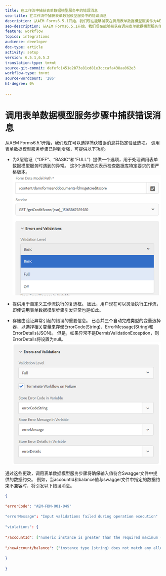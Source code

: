 ```yaml
---
title: 在工作流中捕获表单数据模型服务中的错误消息
seo-title: 在工作流中捕获表单数据模型服务中的错误消息
description: 从AEM Forms6.5.1开始，我们现在能够捕获在调用表单数据模型服务作为AEM工作流中的步骤时生成的错误消息。 工作流.
seo-description: 从AEM Forms6.5.1开始，我们现在能够捕获在调用表单数据模型服务作为AEM工作流中的步骤时生成的错误消息。 工作流.
feature: workflow
topics: integrations
audience: developer
doc-type: article
activity: setup
version: 6.5.1,6.5.2
translation-type: tm+mt
source-git-commit: defefc1451e2873e81cd81e3cccafa438aa062e3
workflow-type: tm+mt
source-wordcount: '286'
ht-degree: 0%

---
```



# 调用表单数据模型服务步骤中捕获错误消息

从AEM Forms6.5.1开始，我们现在可以选择捕获错误消息并指定验证选项。 调用表单数据模型服务步骤已得到增强，可提供以下功能。

* 为3层验证（“OFF”、“BASIC”和“FULL”）提供一个选项，用于处理调用表单数据模型服务时遇到的异常。 这3个选项依次表示检查数据库特定要求的更严格版本。
   ![验证级别](assets/validation-level.PNG)

* 提供用于自定义工作流执行的复选框。 因此，用户现在可以灵活执行工作流，即使调用表单数据模型步骤引发异常也是如此。

* 存储由验证异常引起的错误的重要信息。 已合并三个自动完成类型的变量选择器，以选择相关变量来存储ErrorCode(String)、ErrorMessage(String)和ErrorDetails(JSON)。 但是，如果异常不是DermisValidationException，则ErrorDetails将设置为null。
   ![捕获错误消息](assets/fdm-error-details.PNG)

通过这些更改，调用表单数据模型服务步骤将确保输入值符合Swagger文件中提供的数据约束。 例如，当accountId和balance值与swagger文件中指定的数据约束不兼容时，将引发以下错误消息。

```json
{

"errorCode": "AEM-FDM-001-049"

"errorMessage": "Input validations failed during operation execution"

"violations": {

"/accountId": ["numeric instance is greater than the required maximum (maximum: 20, found: 97)"],

"/newAccount/balance": ["instance type (string) does not match any allowed primitive type (allowed: [\"integer\",\"number\"])"]

}

}
```


